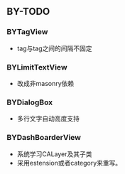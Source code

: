 ## BY-TODO
### BYTagView
* tag与tag之间的间隔不固定

### BYLimitTextView
* 改成非masonry依赖 

### BYDialogBox
* 多行文字自动高度支持  
 
### BYDashBoarderView  
* 系统学习CALayer及其子类
* 采用estension或者category来重写。